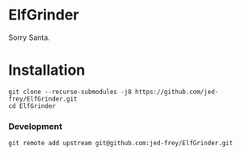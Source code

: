 # ElfGrinder
Sorry Santa.


# Installation

    git clone --recurse-submodules -j8 https://github.com/jed-frey/ElfGrinder.git
    cd ElfGrinder
    

### Development

    git remote add upstream git@github.com:jed-frey/ElfGrinder.git